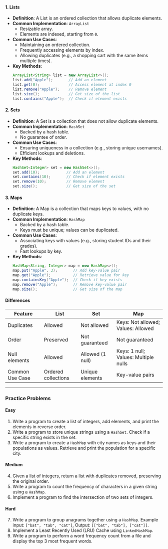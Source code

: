 
#### 1. **Lists**
- **Definition**: A List is an ordered collection that allows duplicate elements.
- **Common Implementation**: `ArrayList`
  - Resizable array.
  - Elements are indexed, starting from `0`.
- **Common Use Cases**:
  - Maintaining an ordered collection.
  - Frequently accessing elements by index.
  - Allowing duplicates (e.g., a shopping cart with the same items multiple times).
- **Key Methods**:
  ```java
  ArrayList<String> list = new ArrayList<>();
  list.add("Apple");       // Add an element
  list.get(0);             // Access element at index 0
  list.remove("Apple");    // Remove element
  list.size();             // Get size of the list
  list.contains("Apple");  // Check if element exists
  ```

#### 2. **Sets**
- **Definition**: A Set is a collection that does not allow duplicate elements.
- **Common Implementation**: `HashSet`
  - Backed by a hash table.
  - No guarantee of order.
- **Common Use Cases**:
  - Ensuring uniqueness in a collection (e.g., storing unique usernames).
  - Efficient lookups and deletions.
- **Key Methods**:
  ```java
  HashSet<Integer> set = new HashSet<>();
  set.add(10);            // Add an element
  set.contains(10);       // Check if element exists
  set.remove(10);         // Remove element
  set.size();             // Get size of the set
  ```

#### 3. **Maps**
- **Definition**: A Map is a collection that maps keys to values, with no duplicate keys.
- **Common Implementation**: `HashMap`
  - Backed by a hash table.
  - Keys must be unique; values can be duplicated.
- **Common Use Cases**:
  - Associating keys with values (e.g., storing student IDs and their grades).
  - Fast lookups by key.
- **Key Methods**:
  ```java
  HashMap<String, Integer> map = new HashMap<>();
  map.put("Apple", 3);       // Add key-value pair
  map.get("Apple");          // Retrieve value for key
  map.containsKey("Apple");  // Check if key exists
  map.remove("Apple");       // Remove key-value pair
  map.size();                // Get size of the map
  ```

#### **Differences**
| Feature        | List               | Set                 | Map                     |
|----------------|--------------------|---------------------|-------------------------|
| Duplicates     | Allowed            | Not allowed         | Keys: Not allowed; Values: Allowed |
| Order          | Preserved          | Not guaranteed      | Not guaranteed          |
| Null elements  | Allowed            | Allowed (1 null)    | Keys: 1 null; Values: Multiple nulls |
| Common Use Case| Ordered collections| Unique elements     | Key-value pairs         |

---

### Practice Problems
#### **Easy**
1. Write a program to create a list of integers, add elements, and print the elements in reverse order.
2. Write a program to store unique strings using a `HashSet`. Check if a specific string exists in the set.
3. Write a program to create a `HashMap` with city names as keys and their populations as values. Retrieve and print the population for a specific city.

#### **Medium**
4. Given a list of integers, return a list with duplicates removed, preserving the original order.  
5. Write a program to count the frequency of characters in a given string using a `HashMap`.  
6. Implement a program to find the intersection of two sets of integers.

#### **Hard**
7. Write a program to group anagrams together using a `HashMap`. Example input: `["bat", "tab", "cat"]`, Output: `[["bat", "tab"], ["cat"]]`.  
8. Implement a Least Recently Used (LRU) Cache using `LinkedHashMap`.  
9. Write a program to perform a word frequency count from a file and display the top 3 most frequent words.  